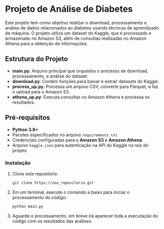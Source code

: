 # Projeto de Análise de Diabetes

Este projeto tem como objetivo realizar o download, processamento e análise de dados relacionados ao diabetes usando técnicas de aprendizado de máquina. O projeto utiliza um dataset do Kaggle, que é processado e armazenado no Amazon S3, além de consultas realizadas no Amazon Athena para a obtenção de informações. 

## Estrutura do Projeto

- **main.py**: Arquivo principal que orquestra o processo de download, processamento, e análise do dataset.
- **download.py**: Contém funções para baixar e extrair datasets do Kaggle.
- **process_up.py**: Processa um arquivo CSV, converte para Parquet, e faz o upload para o Amazon S3.
- **athena_up.py**: Executa consultas no Amazon Athena e processa os resultados.

## Pré-requisitos

- **Python 3.8+**
- Pacotes especificados no arquivo `requirements.txt`
- Credenciais configuradas para o **Amazon S3** e **Amazon Athena**
- Arquivo `kaggle.json` para autenticação na API do Kaggle na raíz do projeto

### Instalação

1. Clone este repositório.
   ```bash
   git clone https://seu_repositorio.git
   ```
2. Em um terminal, execute o comando a baixo para iniciar o processamento do código:   
   ```bash
   python main.py
   ```

3. Aguarde o processamento, em breve irá aparecer toda a executação do código com os resultados das análises.